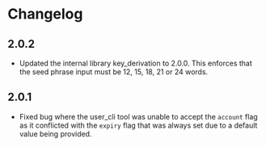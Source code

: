# Changelog

## 2.0.2

- Updated the internal library key_derivation to 2.0.0. This enforces that the seed phrase input must be 12, 15, 18, 21 or 24 words.

## 2.0.1
- Fixed bug where the user_cli tool was unable to accept the `account` flag as it conflicted with the `expiry` flag that was always set due to a default value being provided.
